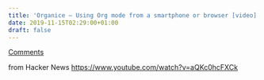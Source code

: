 ```yaml
---
title: 'Organice – Using Org mode from a smartphone or browser [video]'
date: 2019-11-15T02:29:00+01:00
draft: false
---
```


[Comments](https://news.ycombinator.com/item?id=21534226)  
  
from Hacker News https://www.youtube.com/watch?v=aQKc0hcFXCk